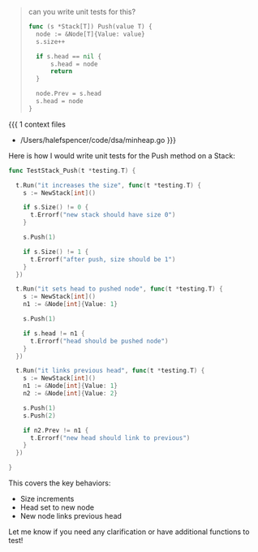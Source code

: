 > can you write unit tests for this?
> 
> ```go
> func (s *Stack[T]) Push(value T) {
> 	node := &Node[T]{Value: value}
> 	s.size++
> 
> 	if s.head == nil {
> 		s.head = node
> 		return
> 	}
> 
> 	node.Prev = s.head
> 	s.head = node
> }
> ```

{{{ 1 context files
- /Users/halefspencer/code/dsa/minheap.go
}}}

Here is how I would write unit tests for the Push method on a Stack:

```go
func TestStack_Push(t *testing.T) {

  t.Run("it increases the size", func(t *testing.T) {
    s := NewStack[int]()

    if s.Size() != 0 {
      t.Errorf("new stack should have size 0")
    }

    s.Push(1)

    if s.Size() != 1 {
      t.Errorf("after push, size should be 1")
    }
  })

  t.Run("it sets head to pushed node", func(t *testing.T) {
    s := NewStack[int]()
    n1 := &Node[int]{Value: 1}

    s.Push(1)

    if s.head != n1 {
      t.Errorf("head should be pushed node")
    }
  })

  t.Run("it links previous head", func(t *testing.T) {
    s := NewStack[int]()
    n1 := &Node[int]{Value: 1}
    n2 := &Node[int]{Value: 2}

    s.Push(1)
    s.Push(2)

    if n2.Prev != n1 {
      t.Errorf("new head should link to previous")
    }
  })

}
```

This covers the key behaviors:

- Size increments
- Head set to new node
- New node links previous head

Let me know if you need any clarification or have additional functions to test!
